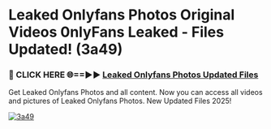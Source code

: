 # Leaked Onlyfans Photos Original Videos 0nlyFans Leaked - Files Updated! (3a49)

<h3>🔴 CLICK HERE 🌐==►► <a href="https://tinyurl.com/brd5kh86" rel="nofollow">Leaked Onlyfans Photos Updated Files</a></h3>

Get Leaked Onlyfans Photos and all content. Now you can access all videos and pictures of Leaked Onlyfans Photos. New Updated Files 2025!

[![3a49](https://i.imgur.com/K7sEzmb.gif)](https://tinyurl.com/brd5kh86)
